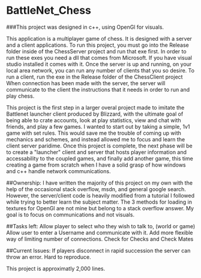 # BattleNet_Chess
###This project was designed in c++, using OpenGl for visuals.

This application is a multiplayer game of chess. It is designed with a server and a client applications. To run this project, you must go into the Release folder inside of the ChessServer project and run that exe first. In order to run these exes you need a dll that comes from Microsoft. If you have visual studio installed it comes with it. Once the server is up and running, on your local area network, you can run any number of clients that you so desire. To run a client, run the exe in the Release folder of the ChessClient project When connection has been made with the server, the server will communicate to the client the instructions that it needs in order to run and play chess. 

This project is the first step in a larger overal project made to imitate the Battlenet launcher client produced by Blizzard, with the ultimate goal of being able to crate accounts, look at play statistics, view and chat with friends, and play a few games. I wanted to start out by taking a simple, 1v1 game with set rules. This would save me the trouble of coming up with mechanics and schemes, and instead allowed me to focus and learn the client server paridime. Once this project is complete, the next phase will be to create a "launcher" client and server that hosts player information and accessability to the coupled games, and finally add another game, this time creating a game from scratch when I have a solid grasp of how windows and c++ handle network communications. 

##Ownership:
I have written the majority of this project on my own with the help of the occasional stack overflow, msdn, and general google search. However, the server/client code is heavily modified from a tutorial I followed while trying to better learn the subject matter. The 3 methods for loading in textures for OpenGl are not mine but belong to a stack overflow answer. My goal is to focus on communications and not visuals. 

##Tasks left:
Allow player to select who they wish to talk to, (world or game)
Allow user to enter a Username and communicate with it.
Add more flexible way of limiting number of connections.
Check for Checks and Check Mates

##Current Issues:
If players disconnect in rapid succession the server can throw an error. Hard to reproduce.


This project is approximatly 2,000 lines.
